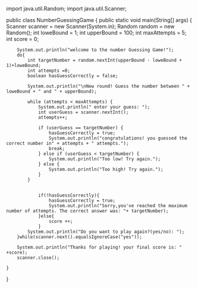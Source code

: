 

import java.util.Random;
import java.util.Scanner;


public class NumberGuessingGame {
    public static void main(String[] args) {
    Scanner scanner = new Scanner(System.in);
    Random random = new Random();
    int loweBound = 1;
    int upperBound = 100;
    int maxAttempts = 5;
    int score = 0;

        System.out.println("welcome to the number Guessing Game!");
        do{
            int targetNumber = random.nextInt(upperBound - loweBound + 1)+loweBound;
            int attempts =0;
            boolean hasGuessCorrectly = false;

            System.out.println("\nNew round! Guess the number between " + loweBound + " and " + upperBound);

            while (attempts < maxAttempts) {
                System.out.println(" enter your guess: ");
                int userGuess = scanner.nextInt();
                attempts++;

                if (userGuess == targetNumber) {
                    hasGuessCorrectly = true;
                    System.out.println("congratulations! you guessed the correct number in" + attempts + " attempts.");
                    break;
                } else if (userGuess < targetNumber) {
                    System.out.println("Too low! Try again.");
                } else {
                    System.out.println("Too high! Try again.");
                }
            }


                if(!hasGuessCorrectly){
                    hasGuessCorrectly = true;
                    System.out.println("Sorry,you've reached the maximum number of attempts. The correct answer was: "+ targetNumber);
                }else{
                    score ++;
                }
            System.out.println("Do you want to play again?(yes/no): ");
        }while(scanner.next().equalsIgnoreCase("yes"));

        System.out.println("Thanks for playing! your final score is: " +score);
        scanner.close();

    }
}

